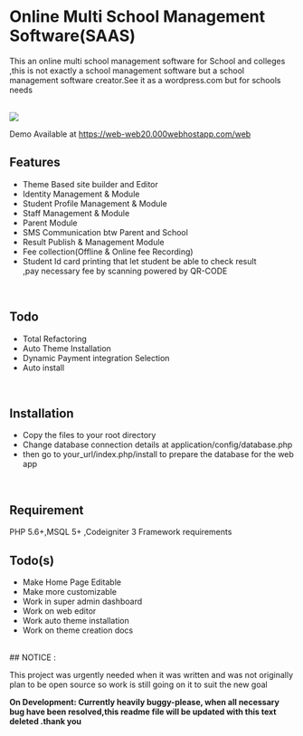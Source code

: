# Online Multi School Management Software(SAAS)

<p>This an online multi school management software for School and colleges ,this is not exactly a school management software but a school management software creator.See it as a wordpress.com but for schools needs </p>

<br>
<img src="https://res.cloudinary.com/open-source/image/upload/v1593120736/Adware/csm_o5qm9t.png"/>

Demo Available at <a href="https://web-web20.000webhostapp.com/web">https://web-web20.000webhostapp.com/web</a>

## Features

<ul>
	<li>Theme Based site builder and Editor</li>
	<li>Identity Management & Module</li>
	<li>Student Profile Management & Module</li>
	<li>Staff Management & Module</li>
	<li>Parent  Module</li>
	<li>SMS Communication btw Parent and School</li>
	<li>Result Publish & Management Module</li>
	<li>Fee collection(Offline & Online fee Recording)</li>
	<li>Student Id card printing that let student be able to check result <br>,pay necessary fee by scanning powered by QR-CODE</li>

</ul>

</ul>

<br>

## Todo

<ul>
	<li>Total Refactoring</li>
	<li>Auto Theme Installation</li>
    <li>Dynamic Payment integration Selection</li>
    <li>Auto install</li>
</ul>

<br>

## Installation

<ul>
	<li>Copy the files to your root directory</li>
	<li>Change database connection details at application/config/database.php</li>
	<li>then go to your_url/index.php/install to prepare the database for the web app</li>

</ul>

<br>

## Requirement

PHP 5.6+,MSQL 5+ ,Codeigniter 3 Framework requirements
<br>

## Todo(s)

<ul>
<li>Make Home Page Editable </li>
<li>Make more customizable</li>
<li>Work in super admin dashboard</li>
<li>Work on web editor</li>
<li>Work auto theme installation</li>
<li>Work on theme creation docs</li>

</ul>

<br>
## NOTICE :

This project was urgently needed when it was written and was not originally plan to be open source so work is still going on it to suit the new goal

<b>On Development: Currently heavily buggy-please, when all necessary bug have been resolved,this readme file will be updated with this text deleted .thank you
